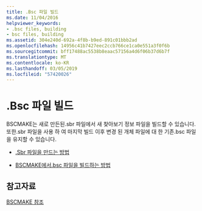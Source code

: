```yaml
---
title: .Bsc 파일 빌드
ms.date: 11/04/2016
helpviewer_keywords:
- .bsc files, building
- bsc files, building
ms.assetid: 304e240d-692a-4f8b-b9ed-891c01bbb2ad
ms.openlocfilehash: 14956c41b7427eec2ccb766ce1ca0e551a3f0f6b
ms.sourcegitcommit: bff17488ac5538b8eaac57156a4d6f06b37d6b7f
ms.translationtype: MT
ms.contentlocale: ko-KR
ms.lasthandoff: 03/05/2019
ms.locfileid: "57420026"
---
```

# <a name="building-a-bsc-file"></a>.Bsc 파일 빌드

BSCMAKE는 새로 만든된.sbr 파일에서 새 찾아보기 정보 파일을 빌드할 수 있습니다. 또한.sbr 파일을 사용 하 여 마지막 빌드 이후 변경 된 개체 파일에 대 한 기존.bsc 파일을 유지할 수 있습니다.

- [.Sbr 파일을 만드는 방법](../../build/reference/creating-an-dot-sbr-file.md)

- [BSCMAKE에서.bsc 파일을 빌드하는 방법](../../build/reference/how-bscmake-builds-a-dot-bsc-file.md)

## <a name="see-also"></a>참고자료

[BSCMAKE 참조](../../build/reference/bscmake-reference.md)
